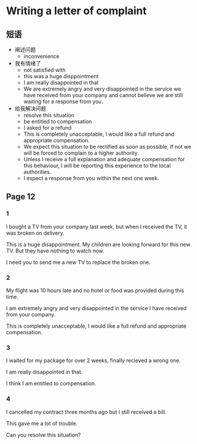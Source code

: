 # Writing a letter of complaint

## 短语

- 阐述问题
  - inconvenience
- 我有情绪了
  - not satisfied with
  - this was a huge disppointment
  - I am really disappointed in that
  - We are extremely angry and very disappointed in the service we have received from your company and cannot believe we are still waiting for a response from you.
- 给我解决问题
  - resolve this situation
  - be entitled to compensation
  - I asked for a refund
  - This is completely unacceptable, I would like a full refund and appropriate compensation.
  - We expect this situation to be rectified as soon as possible, if not we will be forced to complain to a higher authority.
  - Unless I receive a full explanation and adequate compensation for this behaviour, I will be reporting this experience to the local authorities.
  - I expect a response from you within the next one week.

## Page 12

### 1

I bought a TV from your company last week, but when I received the TV, it was broken on delivery.

This is a huge disappointment. My children are looking forward for this new TV. But they have nothing to watch now.

I need you to send me a new TV to replace the broken one.

### 2

My flight was 10 hours late and no hotel or food was provided during this time.

I am extremely angry and very disappointed in the service I have received from your company.

This is completely unacceptable, I would like a full refund and appropriate compensation.

### 3

I waited for my package for over 2 weeks, finally recieved a wrong one.

I am really disappointed in that.

I think I am entitled to compensation.

### 4

I cancelled my contract three months ago but I still received a bill.

This gave me a lot of trouble.

Can you resolve this situation?
